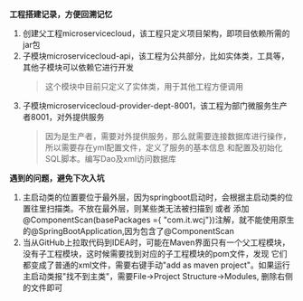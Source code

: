**工程搭建记录，方便回溯记忆**
1. 创建父工程microservicecloud，该工程只定义项目架构，即项目依赖所需的jar包
2. 子模块microservicecloud-api，该工程为公共部分，比如实体类，工具等，其他子模块可以依赖它进行开发
   > 这个模块中目前只定义了实体类，用于其他工程方便调用
3. 子模块microservicecloud-provider-dept-8001，该工程为部门微服务生产者8001，对外提供服务
   > 因为是生产者，需要对外提供服务，那么就需要连接数据库进行操作，所以需要存在yml配置文件，定义了服务的基本信息
   和配置及初始化SQL脚本。编写Dao及xml访问数据库

**遇到的问题，避免下次入坑**
1. 主启动类的位置要位于最外层，因为springboot启动时，会根据主启动类的位置往里扫描类。不放在最外层，则某些类无法被扫描到
或者 添加@ComponentScan(basePackages ={ "com.it.wcj"})注解，就不能使用原生的@SpringBootApplication,因为包含了@ComponentScan
2. 当从GitHub上拉取代码到IDEA时，可能在Maven界面只有一个父工程模块，没有子工程模块，这时候需要找到对应的子工程模块的pom文件，发现
它们都变成了普通的xml文件，需要右键手动"add as maven project"。如果运行主启动类报"找不到主类"，需要File->Project Structure->Modules,
删除右侧的文件即可